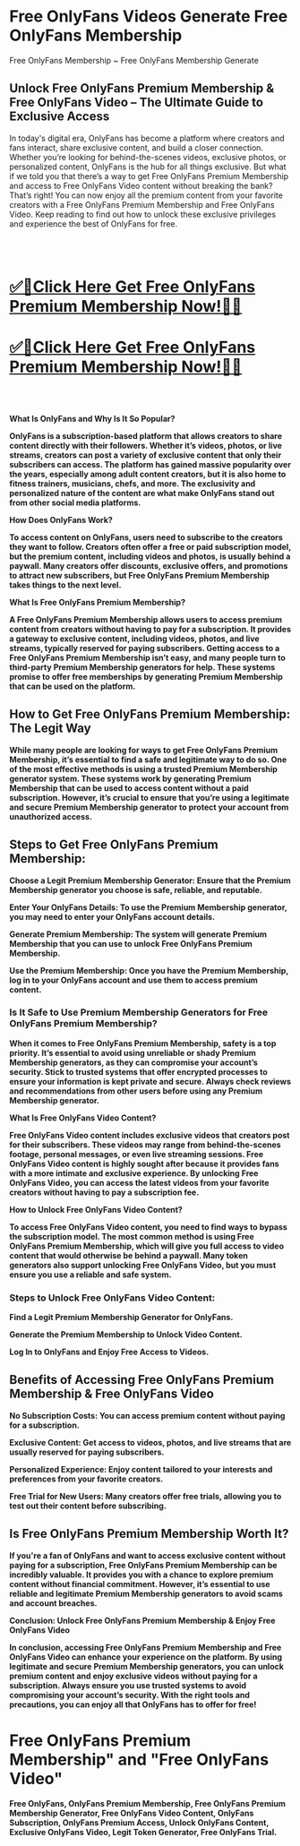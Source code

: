 # Free OnlyFans Videos Generate Free OnlyFans Membership
Free OnlyFans Membership ~ Free OnlyFans Membership Generate

<h2>Unlock Free OnlyFans Premium Membership & Free OnlyFans Video – The Ultimate Guide to Exclusive Access</h2>

In today's digital era, OnlyFans has become a platform where creators and fans interact, share exclusive content, and build a closer connection. Whether you’re looking for behind-the-scenes videos, exclusive photos, or personalized content, OnlyFans is the hub for all things exclusive. But what if we told you that there’s a way to get Free OnlyFans Premium Membership and access to Free OnlyFans Video content without breaking the bank? That’s right! You can now enjoy all the premium content from your favorite creators with a Free OnlyFans Premium Membership and Free OnlyFans Video. Keep reading to find out how to unlock these exclusive privileges and experience the best of OnlyFans for free.

<be><br><br>

**<h1><b>[✅🎯Click Here Get Free OnlyFans Premium Membership Now!🎯✅](https://searchoptima.org/free-onlyfans-membership/)<b></h1>**

**<h1><b>[✅🎯Click Here Get Free OnlyFans Premium Membership Now!🎯✅](https://searchoptima.org/free-onlyfans-membership/)<b></h1>**

<be><br><br>

What Is OnlyFans and Why Is It So Popular?

OnlyFans is a subscription-based platform that allows creators to share content directly with their followers. Whether it’s videos, photos, or live streams, creators can post a variety of exclusive content that only their subscribers can access. The platform has gained massive popularity over the years, especially among adult content creators, but it is also home to fitness trainers, musicians, chefs, and more. The exclusivity and personalized nature of the content are what make OnlyFans stand out from other social media platforms.

How Does OnlyFans Work?

To access content on OnlyFans, users need to subscribe to the creators they want to follow. Creators often offer a free or paid subscription model, but the premium content, including videos and photos, is usually behind a paywall. Many creators offer discounts, exclusive offers, and promotions to attract new subscribers, but Free OnlyFans Premium Membership takes things to the next level.

What Is Free OnlyFans Premium Membership?

A Free OnlyFans Premium Membership allows users to access premium content from creators without having to pay for a subscription. It provides a gateway to exclusive content, including videos, photos, and live streams, typically reserved for paying subscribers. Getting access to a Free OnlyFans Premium Membership isn’t easy, and many people turn to third-party Premium Membership generators for help. These systems promise to offer free memberships by generating Premium Membership that can be used on the platform.

<h2>How to Get Free OnlyFans Premium Membership: The Legit Way</h2>

While many people are looking for ways to get Free OnlyFans Premium Membership, it’s essential to find a safe and legitimate way to do so. One of the most effective methods is using a trusted Premium Membership generator system. These systems work by generating Premium Membership that can be used to access content without a paid subscription. However, it’s crucial to ensure that you’re using a legitimate and secure Premium Membership generator to protect your account from unauthorized access.

<h2>Steps to Get Free OnlyFans Premium Membership:</h2>

Choose a Legit Premium Membership Generator: Ensure that the Premium Membership generator you choose is safe, reliable, and reputable.

Enter Your OnlyFans Details: To use the Premium Membership generator, you may need to enter your OnlyFans account details.

Generate Premium Membership: The system will generate Premium Membership that you can use to unlock Free OnlyFans Premium Membership.

Use the Premium Membership: Once you have the Premium Membership, log in to your OnlyFans account and use them to access premium content.


<h3>Is It Safe to Use Premium Membership Generators for Free OnlyFans Premium Membership?</h3>

When it comes to Free OnlyFans Premium Membership, safety is a top priority. It’s essential to avoid using unreliable or shady Premium Membership generators, as they can compromise your account’s security. Stick to trusted systems that offer encrypted processes to ensure your information is kept private and secure. Always check reviews and recommendations from other users before using any Premium Membership generator.

What Is Free OnlyFans Video Content?

Free OnlyFans Video content includes exclusive videos that creators post for their subscribers. These videos may range from behind-the-scenes footage, personal messages, or even live streaming sessions. Free OnlyFans Video content is highly sought after because it provides fans with a more intimate and exclusive experience. By unlocking Free OnlyFans Video, you can access the latest videos from your favorite creators without having to pay a subscription fee.

How to Unlock Free OnlyFans Video Content?

To access Free OnlyFans Video content, you need to find ways to bypass the subscription model. The most common method is using Free OnlyFans Premium Membership, which will give you full access to video content that would otherwise be behind a paywall. Many token generators also support unlocking Free OnlyFans Video, but you must ensure you use a reliable and safe system.


<h3>Steps to Unlock Free OnlyFans Video Content:</h3>

Find a Legit Premium Membership Generator for OnlyFans.

Generate the Premium Membership to Unlock Video Content.

Log In to OnlyFans and Enjoy Free Access to Videos.


<h2>Benefits of Accessing Free OnlyFans Premium Membership & Free OnlyFans Video</h2>

No Subscription Costs: You can access premium content without paying for a subscription.

Exclusive Content: Get access to videos, photos, and live streams that are usually reserved for paying subscribers.

Personalized Experience: Enjoy content tailored to your interests and preferences from your favorite creators.

Free Trial for New Users: Many creators offer free trials, allowing you to test out their content before subscribing.


<h2>Is Free OnlyFans Premium Membership Worth It?</h2>
If you're a fan of OnlyFans and want to access exclusive content without paying for a subscription, Free OnlyFans Premium Membership can be incredibly valuable. It provides you with a chance to explore premium content without financial commitment. However, it’s essential to use reliable and legitimate Premium Membership generators to avoid scams and account breaches.


Conclusion: Unlock Free OnlyFans Premium Membership & Enjoy Free OnlyFans Video

In conclusion, accessing Free OnlyFans Premium Membership and Free OnlyFans Video can enhance your experience on the platform. By using legitimate and secure Premium Membership generators, you can unlock premium content and enjoy exclusive videos without paying for a subscription. Always ensure you use trusted systems to avoid compromising your account’s security. With the right tools and precautions, you can enjoy all that OnlyFans has to offer for free!


<h1>Free OnlyFans Premium Membership" and "Free OnlyFans Video"</h1>
Free OnlyFans, OnlyFans Premium Membership, Free OnlyFans Premium Membership Generator, Free OnlyFans Video Content, OnlyFans Subscription, OnlyFans Premium Access, Unlock OnlyFans Content, Exclusive OnlyFans Video, Legit Token Generator, Free OnlyFans Trial.
